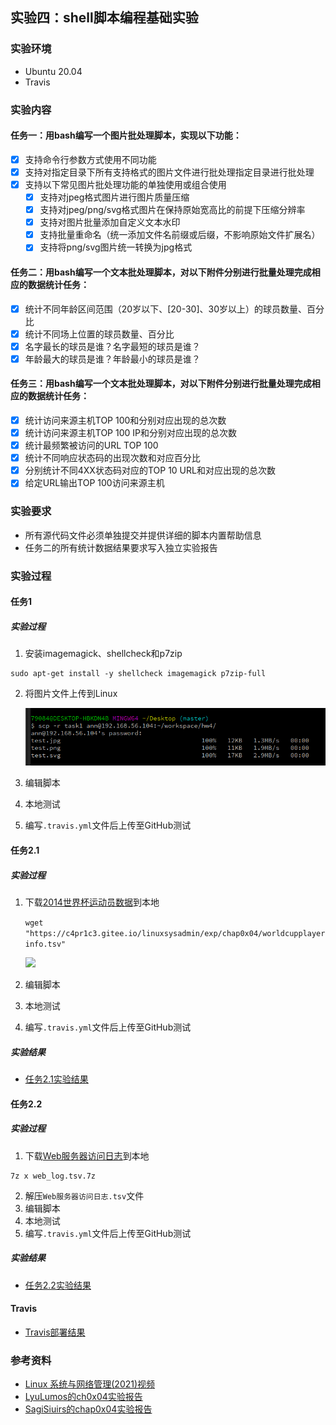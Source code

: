 ## 实验四：shell脚本编程基础实验

### 实验环境

- Ubuntu 20.04
- Travis

### 实验内容

#### 任务一：用bash编写一个图片批处理脚本，实现以下功能：
- [x] 支持命令行参数方式使用不同功能
- [x] 支持对指定目录下所有支持格式的图片文件进行批处理指定目录进行批处理
- [x] 支持以下常见图片批处理功能的单独使用或组合使用
  - [x] 支持对jpeg格式图片进行图片质量压缩
  - [x] 支持对jpeg/png/svg格式图片在保持原始宽高比的前提下压缩分辨率
  - [x] 支持对图片批量添加自定义文本水印
  - [x] 支持批量重命名（统一添加文件名前缀或后缀，不影响原始文件扩展名）
  - [x] 支持将png/svg图片统一转换为jpg格式

#### 任务二：用bash编写一个文本批处理脚本，对以下附件分别进行批量处理完成相应的数据统计任务：

- [x] 统计不同年龄区间范围（20岁以下、[20-30]、30岁以上）的球员数量、百分比
- [x] 统计不同场上位置的球员数量、百分比
- [x] 名字最长的球员是谁？名字最短的球员是谁？
- [x] 年龄最大的球员是谁？年龄最小的球员是谁？

#### 任务三：用bash编写一个文本批处理脚本，对以下附件分别进行批量处理完成相应的数据统计任务：

- [x] 统计访问来源主机TOP 100和分别对应出现的总次数
- [x] 统计访问来源主机TOP 100 IP和分别对应出现的总次数
- [x] 统计最频繁被访问的URL TOP 100
- [x] 统计不同响应状态码的出现次数和对应百分比
- [x] 分别统计不同4XX状态码对应的TOP 10 URL和对应出现的总次数
- [x] 给定URL输出TOP 100访问来源主机

### 实验要求

- 所有源代码文件必须单独提交并提供详细的脚本内置帮助信息
- 任务二的所有统计数据结果要求写入独立实验报告

### 实验过程

#### 任务1

##### 实验过程

1. 安装imagemagick、shellcheck和p7zip
```sudo apt-get update 
sudo apt-get install -y shellcheck imagemagick p7zip-full
```

2. 将图片文件上传到Linux
   
   ![](img/上传图片.png)

3. 编辑脚本
4. 本地测试
5. 编写`.travis.yml`文件后上传至GitHub测试

#### 任务2.1

##### 实验过程

1. 下载[2014世界杯运动员数据](https://c4pr1c3.github.io/LinuxSysAdmin/exp/chap0x04/worldcupplayerinfo.tsv)到本地
   
   ```wget "https://c4pr1c3.gitee.io/linuxsysadmin/exp/chap0x04/worldcupplayerinfo.tsv"```

   ![](img/下载数据文件.png)

2. 编辑脚本
3. 本地测试
4. 编写`.travis.yml`文件后上传至GitHub测试

##### 实验结果

- [任务2.1实验结果](./任务2.1结果.md)

#### 任务2.2

##### 实验过程

1. 下载[Web服务器访问日志](https://c4pr1c3.github.io/LinuxSysAdmin/exp/chap0x04/web_log.tsv.7z)到本地

```wget "https://c4pr1c3.gitee.io/linuxsysadmin/exp/chap0x04/worldcupplayerinfo.tsv"
7z x web_log.tsv.7z
```
2. 解压`Web服务器访问日志.tsv`文件
3.  编辑脚本
4. 本地测试
5. 编写`.travis.yml`文件后上传至GitHub测试

##### 实验结果

- [任务2.2实验结果](./任务2.2结果.md)

#### Travis

- [Travis部署结果]()

### 参考资料
- [Linux 系统与网络管理(2021)视频](https://www.bilibili.com/video/BV1Hb4y1R7FE?p=79)
- [LyuLumos的ch0x04实验报告](https://github.com/CUCCS/linux-2020-LyuLumos/blob/ch0x04/ch0x04/%E7%AC%AC%E5%9B%9B%E6%AC%A1%E5%AE%9E%E9%AA%8C%E6%8A%A5%E5%91%8A.md)
- [SagiSiuirs的chap0x04实验报告](https://github.com/CUCCS/2021-linux-public-SagiSiuirs/blob/chap0x04/%E5%AE%9E%E9%AA%8C%E6%8A%A5%E5%91%8A%E5%9B%9B.md)